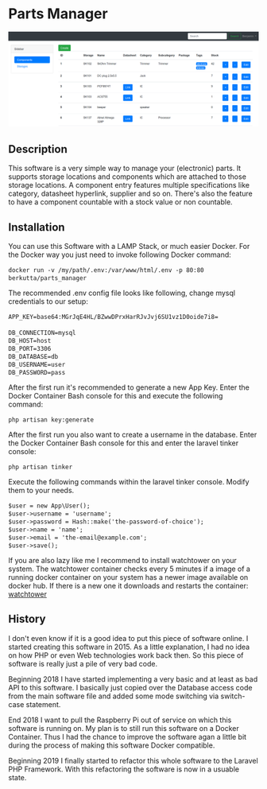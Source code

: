 # Parts Manager

![screenshot](./screenshot.png)

## Description

This software is a very simple way to manage your (electronic) parts. It supports storage locations and components which are attached to those storage locations. A component entry features multiple specifications like category, datasheet hyperlink, supplier and so on. There's also the feature to have a component countable with a stock value or non countable.

## Installation

You can use this Software with a LAMP Stack, or much easier Docker. For the Docker way you just need to invoke following Docker command:
```
docker run -v /my/path/.env:/var/www/html/.env -p 80:80 berkutta/parts_manager
```

The recommended .env config file looks like following, change mysql credentials to our setup:
```
APP_KEY=base64:MGrJqE4HL/BZwwDPrxHarRJvJvj6SU1vz1D0oide7i8=

DB_CONNECTION=mysql
DB_HOST=host
DB_PORT=3306
DB_DATABASE=db
DB_USERNAME=user
DB_PASSWORD=pass
```

After the first run it's recommended to generate a new App Key. Enter the Docker Container Bash console for this and execute the following command:

```
php artisan key:generate
```

After the first run you also want to create a username in the database. Enter the Docker Container Bash console for this and enter the laravel tinker console:
```
php artisan tinker
```

Execute the following commands within the laravel tinker console. Modify them to your needs.

```
$user = new App\User();
$user->username = 'username';
$user->password = Hash::make('the-password-of-choice');
$user->name = 'name';
$user->email = 'the-email@example.com';
$user->save();
```

If you are also lazy like me I recommend to install watchtower on your system. The watchtower container checks every 5 minutes if a image of a running docker container on your system has a newer image available on docker hub. If there is a new one it downloads and restarts the container: [watchtower](https://github.com/v2tec/watchtower)

## History

I don't even know if it is a good idea to put this piece of software online. I started creating this software in 2015. As a little explanation, I had no idea on how PHP or even Web technologies work back then. So this piece of software is really just a pile of very bad code.

Beginning 2018 I have started implementing a very basic and at least as bad API to this software. I basically just copied over the Database access code from the main software file and added some mode switching via switch-case statement.

End 2018 I want to pull the Raspberry Pi out of service on which this software is running on. My plan is to still run this software on a Docker Container. Thus I had the chance to improve the software agan a little bit during the process of making this software Docker compatible.

Beginning 2019 I finally started to refactor this whole software to the Laravel PHP Framework. With this refactoring the software is now in a usuable state.
